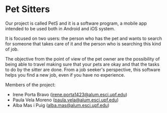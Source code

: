 # Pet Sitters
Our project is called PetS and it is a software program, a mobile app intended to be used both in Android and iOS system.

It is focused on two users: the person who has the pet and wants to search for someone that takes care of it and the person who is searching this kind of job.

The objective from the point of view of the pet owner are the possibility of being able to travel making sure that your pets are okay and that the tasks to do by the sitter are done. From a job seeker's perspective, this software helps you find a new job, even if you have no experience.

Members of the project:

- Irene Porta Bravo (irene.porta1423@alum.esci.upf.edu)
- Paula Vela Moreno (paula.vela@alum.esci.upf.edu)
- Alba Mas i Puig (alba.mas@alum.esci.upf.edu)

